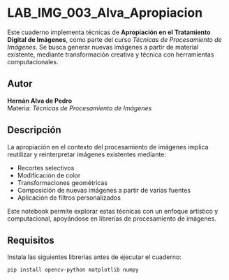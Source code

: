 # LAB_IMG_003_Alva_Apropiacion

Este cuaderno implementa técnicas de **Apropiación en el Tratamiento Digital de Imágenes**, como parte del curso *Técnicas de Procesamiento de Imágenes*. Se busca generar nuevas imágenes a partir de material existente, mediante transformación creativa y técnica con herramientas computacionales.

## Autor

**Hernán Alva de Pedro**  
Materia: *Técnicas de Procesamiento de Imágenes*

## Descripción

La apropiación en el contexto del procesamiento de imágenes implica reutilizar y reinterpretar imágenes existentes mediante:

- Recortes selectivos
- Modificación de color
- Transformaciones geométricas
- Composición de nuevas imágenes a partir de varias fuentes
- Aplicación de filtros personalizados

Este notebook permite explorar estas técnicas con un enfoque artístico y computacional, apoyándose en librerías de procesamiento de imágenes.

## Requisitos

Instala las siguientes librerías antes de ejecutar el cuaderno:

```bash
pip install opencv-python matplotlib numpy
